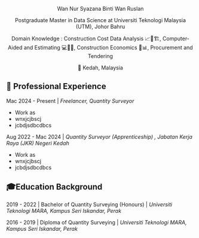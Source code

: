 <p align="center">
Wan Nur Syazana Binti Wan Ruslan
</p>

<p align="center">  
Postgraduate Master in Data Science at Universiti Teknologi Malaysia (UTM), Johor Bahru
</p>

 <p align="center">   
Domain Knowledge : Construction Cost Data Analysis 📈💸🏗️, Computer-Aided and Estimating 💻📐📏, Construction Economics 🏦📊,  Procurement and Tendering
</p>

<p align="center">   
🌾 Kedah, Malaysia 
</p>


## 💼 **Professional Experience**
Mac 2024 - Present |
_Freelancer, Quantity Surveyor_
- Work as
- wnxjcjbscj
- jcbdjsdbcdbcs

Aug 2022 - Mac 2024 |
_Quantity Surveyor (Apprenticeship) , Jabatan Kerja Raya (JKR) Negeri Kedah_
- Work as
- wnxjcjbscj
- jcbdjsdbcdbcs

## 🎓**Education Background**

2019 - 2022 |
 Bachelor of Quantity Surveying (Honours) | *Universiti Teknologi MARA, Kampus Seri Iskandar, Perak*

2016 - 2019 |
Diploma of Quantity Surveying | *Universiti Teknologi MARA, Kampus Seri Iskandar, Perak*


